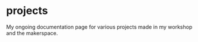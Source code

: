 # projects
My ongoing documentation page for various projects made in my workshop and the makerspace.
